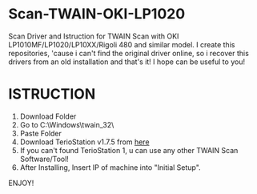 # Scan-TWAIN-OKI-LP1020
Scan Driver and Istruction for TWAIN Scan with OKI LP1010MF/LP1020/LP10XX/Rigoli 480 and similar model.
I create this repositories, 'cause i can't find the original driver online, so i recover this drivers from an old installation and that's it! I hope can be useful to you!


# ISTRUCTION

1. Download Folder
2. Go to C:\Windows\twain_32\
3. Paste Folder
4. Download TerioStation v1.7.5 from [here](https://www.oki.com/eu/printing/download/SP740_TerioStation_V175_enu_77826.zip)
5. If you can't found TerioStation 1, u can use any other TWAIN Scan Software/Tool!
6. After Installing, Insert IP of machine into "Initial Setup".

ENJOY!
